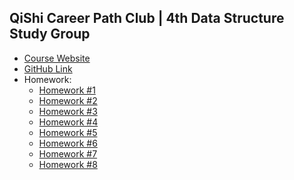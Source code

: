 ## QiShi Career Path Club | 4th Data Structure Study Group

* <a href="https://www.qishicpc.com/activities/profile/163/" target="_blank">Course Website</a>
* <a href="https://github.com/smartzdp/QiShi-Career-Path-Club/tree/master/4th%20Data%20Structure%20Study%20Group" target="_blank">GitHub Link</a>
* Homework:
  * <a href="https://smartzdp.github.io/qishicpc/ds004/hw1.html" target="_blank">Homework #1</a>
  * <a href="https://smartzdp.github.io/qishicpc/ds004/hw2.html" target="_blank">Homework #2</a>
  * <a href="https://smartzdp.github.io/qishicpc/ds004/hw3.html" target="_blank">Homework #3</a>
  * <a href="https://smartzdp.github.io/qishicpc/ds004/hw4.html" target="_blank">Homework #4</a>
  * <a href="https://smartzdp.github.io/qishicpc/ds004/hw5.html" target="_blank">Homework #5</a>
  * <a href="https://smartzdp.github.io/qishicpc/ds004/hw6.html" target="_blank">Homework #6</a>
  * <a href="https://smartzdp.github.io/qishicpc/ds004/hw7.html" target="_blank">Homework #7</a>
  * <a href="https://smartzdp.github.io/qishicpc/ds004/hw8.html" target="_blank">Homework #8</a>
